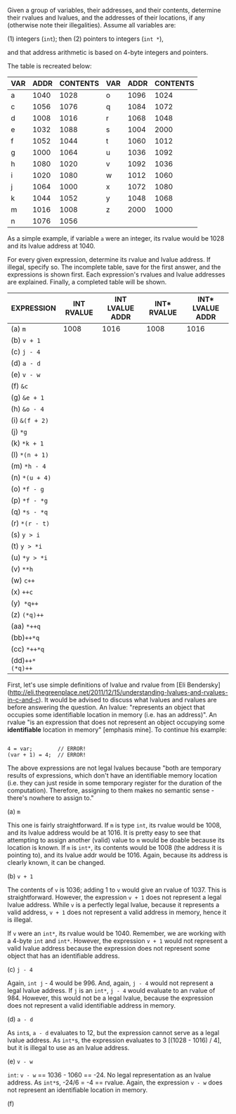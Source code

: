 Given a group of variables, their addresses, and their contents, determine their rvalues and lvalues, and the addresses of their locations, if any (otherwise note their illegalities). Assume all variables are:

(1) integers (```int```); then
(2) pointers to integers (```int *```),

and that address arithmetic is based on 4-byte integers and pointers.

The table is recreated below:

VAR     |   ADDR    |   CONTENTS    |   VAR     |   ADDR    |   CONTENTS
--------|-----------|---------------|-----------|-----------|-----------
a       |   1040    |   1028        |   o       |   1096    |   1024
c       |   1056    |   1076        |   q       |   1084    |   1072
d       |   1008    |   1016        |   r       |   1068    |   1048
e       |   1032    |   1088        |   s       |   1004    |   2000
f       |   1052    |   1044        |   t       |   1060    |   1012
g       |   1000    |   1064        |   u       |   1036    |   1092
h       |   1080    |   1020        |   v       |   1092    |   1036
i       |   1020    |   1080        |   w       |   1012    |   1060
j       |   1064    |   1000        |   x       |   1072    |   1080
k       |   1044    |   1052        |   y       |   1048    |   1068
m       |   1016    |   1008        |   z       |   2000    |   1000
n       |   1076    |   1056        |           |           |

As a simple example, if variable ```a``` were an integer, its rvalue would be 1028 and its lvalue address at 1040.

For every given expression, determine its rvalue and lvalue address. If illegal, specify so. The incomplete table, save for the first answer, and the expressions is shown first. Each expression's rvalues and lvalue addresses are explained. Finally, a completed table will be shown.

EXPRESSION  | INT RVALUE | INT LVALUE ADDR | INT* RVALUE | INT* LVALUE ADDR
------------|------------|-----------------|-------------|-----------------
(a) ```m```       |   1008     |   1016          |   1008      |   1016
(b) ```v + 1```   |    |  |   |
(c) ```j - 4```   |
(d) ```a - d```   |
(e) ```v - w```   |
(f) ```&c```      |
(g) ```&e + 1```  |
(h) ```&o - 4```  |
(i) ```&(f + 2)```|
(j) ```*g```      |
(k) ```*k + 1```  |
(l) ```*(n + 1)```|
(m) ```*h - 4```  |
(n) ```*(u + 4)```|
(o) ```*f - g```  |
(p) ```*f - *g``` |
(q) ```*s - *q``` |
(r) ```*(r - t)```|
(s) ```y > i ```  |
(t) ```y > *i ``` |
(u) ```*y > *i``` |
(v) ```**h   ```  |
(w) ```c++```     |
(x) ```++c  ```   |
(y)``` *q++```    |
(z) ```(*q)++``` |
(aa)  ```*++q```|
(bb)```++*q```|
(cc) ```*++*q```|
(dd)```++*(*q)++```|

First, let's use simple definitions of lvalue and rvalue from [Eli Bendersky] (http://eli.thegreenplace.net/2011/12/15/understanding-lvalues-and-rvalues-in-c-and-c). It would be advised to discuss what lvalues and rvalues are before answering the question. An lvalue: "represents an object that occupies some identifiable location in memory (i.e. has an address)". An rvalue "is an expression that does not represent an object occupying some **identifiable** location in memory" [emphasis mine]. To continue his example:

<code>
4 = var;        // ERROR!
(var + 1) = 4;  // ERROR!
</code>

The above expressions are not legal lvalues because "both are temporary results of expressions, which don't have an identifiable memory location (i.e. they can just reside in some temporary register for the duration of the computation). Therefore, assigning to them makes no semantic sense - there's nowhere to assign to."

(a) ```m```

This one is fairly straightforward. If ```m``` is type ```int```, its rvalue would be 1008, and its lvalue address would be at 1016. It is pretty easy to see that attempting to assign another (valid) value to ```m``` would be doable because its location is known. If ```m``` is ```int*```, its contents would be 1008 (the address it is pointing to), and its lvalue addr would be 1016. Again, because its address is clearly known, it can be changed.


(b) ```v + 1```

The contents of ```v``` is 1036; adding 1 to ```v``` would give an rvalue of 1037. This is straightforward. However, the expression ```v + 1``` does not represent a legal lvalue address. While ```v``` is a perfectly legal lvalue, because it represents a valid address, ```v + 1``` does not represent a valid address in memory, hence it is illegal.

If ```v``` were an ```int*```, its rvalue would be 1040. Remember, we are working with a 4-byte ```int``` and ```int*```. However, the expression ```v + 1``` would not represent a valid lvalue address because the expression does not represent some object that has an identifiable address.

(c) ```j - 4```

Again, ```int j``` - 4 would be 996. And, again, ```j - 4``` would not represent a legal lvalue address. If ```j``` is an ```int*```, ```j - 4``` would evaluate to an rvalue of 984. However, this would not be a legal lvalue, because the expression does not represent a valid identifiable address in memory.

(d) ```a - d```

As ```int```s, ```a - d``` evaluates to 12, but the expression cannot serve as a legal lvalue address. As ```int*```s, the expression evaluates to 3 [(1028 - 1016) / 4], but it is illegal to use as an lvalue address. 

(e) ```v - w```

```int```: ```v - w``` == 1036 - 1060 == -24. No legal representation as an lvalue address. As ```int*```s, -24/6 = -4 == rvalue. Again, the expression ```v - w``` does not represent an identifiable location in memory.

(f)







